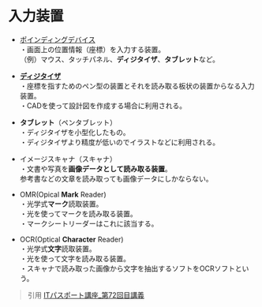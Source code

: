 # 入力装置  
* [ポインディングデバイス](https://gyazo.com/cf75d744e26fa06951bdb4d0dbe402d9)  
・画面上の位置情報（座標）を入力する装置。  
（例）マウス、タッチパネル、**ディジタイザ**、**タブレット**など。  
* [**ディジタイザ**](https://gyazo.com/eea3fa347f0faed52c07749191abc1f0)    
・座標を指すためのペン型の装置とそれを読み取る板状の装置からなる入力装置。  
・CADを使って設計図を作成する場合に利用される。  

* **タブレット**（ペンタブレット）  
・ディジタイザを小型化したもの。  
・ディジタイザより精度が低いのでイラストなどに利用される。  

* イメージスキャナ（スキャナ）  
・文書や写真を**画像データとして読み取る装置**。  
参考書などの文章を読み取っても画像データにしかならない。  

* OMR(Opical **Mark** Reader)  
・光学式**マーク**読取装置。  
・光を使ってマークを読み取る装置。  
・マークシートリーダーはこれに該当する。  

* OCR(Optical **Character**  Reader)  
・光学式**文字**読取装置。   
・光を使って文字を読み取る装置。  
・スキャナで読み取った画像から文字を抽出するソフトをOCRソフトという。  


> 引用
[ITパスポート講座_第72回目講義](https://www.youtube.com/watch?v=70BoCIbx4F0&list=PLC9xywNMIf9jgTizhye6GyPjZcuPZ9ou5&index=73)  
